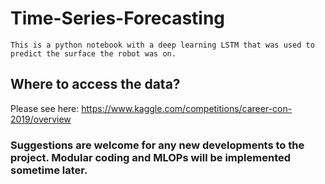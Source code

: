 # Time-Series-Forecasting

```
This is a python notebook with a deep learning LSTM that was used to predict the surface the robot was on.
```

## Where to access the data?
Please see here:
https://www.kaggle.com/competitions/career-con-2019/overview

### Suggestions are welcome for any new developments to the project. Modular coding and MLOPs will be implemented sometime later.
